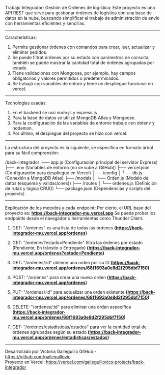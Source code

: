 Trabajo Integrador: Gestión de Órdenes de logística:
Este proyecto es una API REST que sirve para gestionar órdenes de logística con una base de datos en la nube, buscando simplificar el trabajo de administración de envío con herramientas eficientes y sencillas.

---

Características:
1. Permite gestionar órdenes con comandos para crear, leer, actualizar y eliminar pedidos.
2. Se puede filtrat órdenes por su estado con parámetros de consulta, también se puede mostrar la cantidad total de órdenes agrupadas por estado.
3. Tiene validaciones con Mongoose, por ejemplo, hay campos obligatorios y valores permitidos o predeterminados.
4. Se trabajó con variables de entoro y tiene un despliegue funcional en vercel.

---

Tecnologías usadas:
1. En el backend se usó node.js y express.js
2. Para la base de datos se utilizó MongoDB Atlas y Mongoose.
3. Para la configuración de las variables de entorno trabajé con dotenv y nodemon.
4. Por último, el despiegue del proyecto se hizo con vercel.

---

La estructura del proyecto es la siguiente, se especifica en formato árbol para su fácil comprensión:

/back-integrador
├── app.js (Configuración principal del servidor Express)
├── .env (Variables de entorno (no se sube a GitHub))
├── vercel.json (Configuración para despliegue en Vercel)
├── /config
│ └── db.js (Conexión a MongoDB Atlas)
├── /models
│ └── Orden.js (Modelo de datos (esquema y validaciones))
├── /routes
│ └── ordenes.js (Definición de rutas y lógica CRUD)
└── package.json (Dependencias y scripts del proyecto)

---

 Explicación de los metodos y cada endpoint:
  Por cierto, el URL base del proyecto es: **https://back-integrador-mu.vercel.app** Se puede probar los endpoints desde el navegador o herramientas como Thunder Client.

1. GET: "/ordenes" es una lista de todas las órdenes **(https://back-integrador-mu.vercel.app/ordenes)**

2. GET: "/ordenes?estado=Pendiente" filtra las órdenes por estado (Pendiente, En tránsito o Entregado) **(https://back-integrador-mu.vercel.app/ordenes?estado=Pendiente)**

3. GET: "/ordenes/:id" obtiene una orden por su ID **(https://back-integrador-mu.vercel.app/ordenes/68f1693a0e8d2f295dbf7150)**

4. POST: "/ordenes" para crear una nueva orden **(https://back-integrador-mu.vercel.app/ordenes)**

5. PUT: "/ordenes/:id" para actualizar una orden existente **(https://back-integrador-mu.vercel.app/ordenes/68f1693a0e8d2f295dbf7150)**

6. DELETE: "/ordenes/:id" para eliminar una orden especifica **(https://back-integrador-mu.vercel.app/ordenes/68f1693a0e8d2f295dbf7150)**

7. GET: "/ordenes/estadisticas/estados" para ver la cantidad total de órdenes agrupadas según su estado **(https://back-integrador-mu.vercel.app/ordenes/estadisticas/estados)**

---

Desarrollado por Victoria Galleguillo 
GitHub - https://github.com/galleguillovic  
Proyecto en Vercel: https://vercel.com/galleguillovics-projects/back-integrador